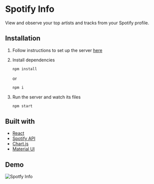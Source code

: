 # Spotify Info

View and observe your top artists and tracks from your Spotify profile.

## Installation

1. Follow instructions to set up the server [here](https://github.com/abdultolba/spotify-info-server)

2. Install dependencies

   ```bash
   npm install
   ```

   or

   ```bash
   npm i
   ```

3. Run the server and watch its files

   ```bash
   npm start
   ```

## Built with

- [React](https://reactjs.org/)
- [Spotify API](https://developer.spotify.com/documentation/web-api/)
- [Chart.js](https://www.chartjs.org/)
- [Material UI](https://material-ui.com/)

## Demo

![Spotfy Info](https://github.com/abdultolba/spotify-info/blob/master/public/demo.gif "Spotify Info")
